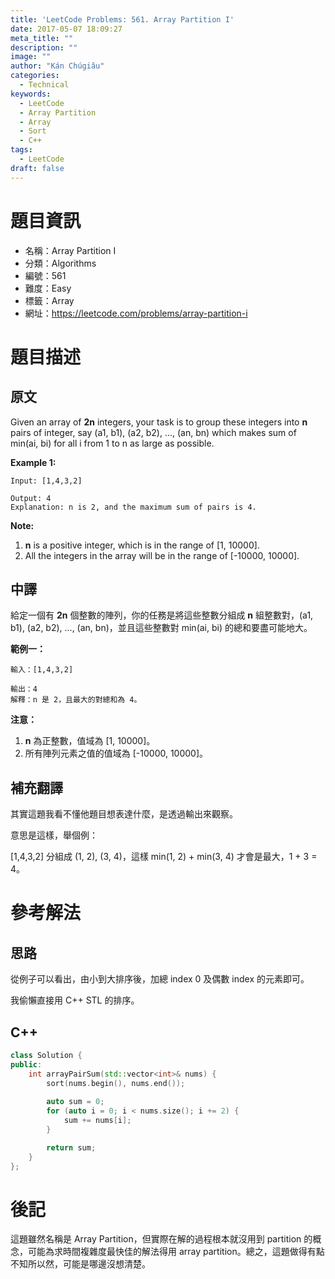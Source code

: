 ```yaml
---
title: 'LeetCode Problems: 561. Array Partition I'
date: 2017-05-07 18:09:27
meta_title: ""
description: ""
image: ""
author: "Kán Chúgiâu"
categories:
  - Technical
keywords:
  - LeetCode
  - Array Partition
  - Array
  - Sort
  - C++
tags:
  - LeetCode
draft: false
---
```


# 題目資訊

- 名稱：Array Partition I
- 分類：Algorithms
- 編號：561
- 難度：Easy
- 標籤：Array
- 網址：https://leetcode.com/problems/array-partition-i

# 題目描述

## 原文

Given an array of **2n** integers, your task is to group these integers into **n** pairs of integer, say (a1, b1), (a2, b2), ..., (an, bn) which makes sum of min(ai, bi) for all i from 1 to n as large as possible.

**Example 1:**

```
Input: [1,4,3,2]

Output: 4
Explanation: n is 2, and the maximum sum of pairs is 4.

```

**Note:**

1. **n** is a positive integer, which is in the range of [1, 10000].
2. All the integers in the array will be in the range of [-10000, 10000].

## 中譯

給定一個有 **2n** 個整數的陣列，你的任務是將這些整數分組成 **n** 組整數對，(a1, b1), (a2, b2), ..., (an, bn)，並且這些整數對 min(ai, bi) 的總和要盡可能地大。

**範例一：**

```
輸入：[1,4,3,2]

輸出：4
解釋：n 是 2，且最大的對總和為 4。
```

**注意：**

1. **n** 為正整數，值域為 [1, 10000]。
2. 所有陣列元素之值的值域為 [-10000, 10000]。

## 補充翻譯

其實這題我看不懂他題目想表達什麼，是透過輸出來觀察。

意思是這樣，舉個例：

[1,4,3,2] 分組成 (1, 2), (3, 4)，這樣 min(1, 2) + min(3, 4) 才會是最大，1 + 3 = 4。

# 參考解法

## 思路

從例子可以看出，由小到大排序後，加總 index 0 及偶數 index 的元素即可。

我偷懶直接用 C++ STL 的排序。

## C++

```cpp
class Solution {
public:
    int arrayPairSum(std::vector<int>& nums) {
        sort(nums.begin(), nums.end());
        
        auto sum = 0;
        for (auto i = 0; i < nums.size(); i += 2) {
            sum += nums[i];
        }

        return sum;
    }
};
```

# 後記

這題雖然名稱是 Array Partition，但實際在解的過程根本就沒用到 partition 的概念，可能為求時間複雜度最快佳的解法得用 array partition。總之，這題做得有點不知所以然，可能是哪邊沒想清楚。
